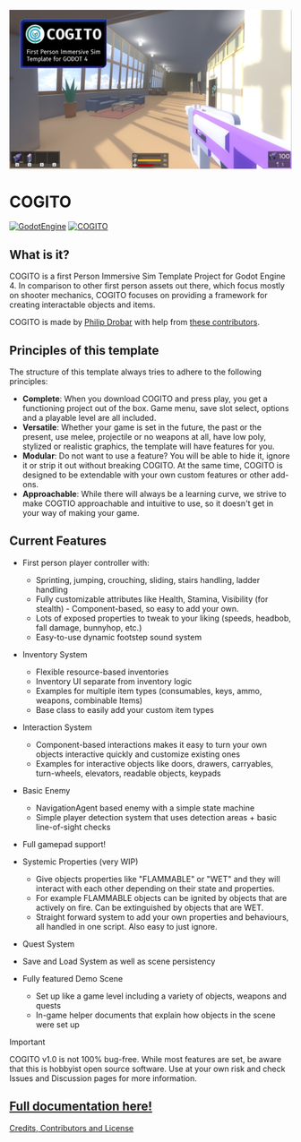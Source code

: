 ![COGITO_banner](docs/Cogito_capsule_202402_jpg.jpg)
# COGITO
[![GodotEngine](https://img.shields.io/badge/Godot_4.3_stable-blue?logo=godotengine&logoColor=white)](https://godotengine.org/) [![COGITO](https://img.shields.io/badge/version_1.0.3-35A1D7?label=COGITO&labelColor=0E887A)](https://github.com/Phazorknight/Cogito)

## What is it?
COGITO is a first Person Immersive Sim Template Project for Godot Engine 4.
In comparison to other first person assets out there, which focus mostly on shooter mechanics, COGITO focuses on
providing a framework for creating interactable objects and items.

COGITO is made by [Philip Drobar](https://www.philipdrobar.com) with help from [these contributors](https://github.com/Phazorknight/Cogito/graphs/contributors).

## Principles of this template
The structure of this template always tries to adhere to the following principles:
- **Complete**: When you download COGITO and press play, you get a functioning project out of the box. Game menu, save slot select, options and a playable level are all included.
- **Versatile**: Whether your game is set in the future, the past or the present, use melee, projectile or no weapons at all, have low poly, stylized or realistic graphics, the template will have features for you.
- **Modular**: Do not want to use a feature? You will be able to hide it, ignore it or strip it out without breaking COGITO. At the same time, COGITO is designed to be extendable with your own custom features or other add-ons.
- **Approachable**: While there will always be a learning curve, we strive to make COGTIO approachable and intuitive to use, so it doesn't get in your way of making your game.

## Current Features
- First person player controller with:
  - Sprinting, jumping, crouching, sliding, stairs handling, ladder handling
  - Fully customizable attributes like Health, Stamina, Visibility (for stealth) - Component-based, so easy to add your own.
  - Lots of exposed properties to tweak to your liking (speeds, headbob, fall damage, bunnyhop, etc.)
  - Easy-to-use dynamic footstep sound system
- Inventory System
  - Flexible resource-based inventories
  - Inventory UI separate from inventory logic
  - Examples for multiple item types (consumables, keys, ammo, weapons, combinable Items)
  - Base class to easily add your custom item types
- Interaction System
  - Component-based interactions makes it easy to turn your own objects interactive quickly and customize existing ones
  - Examples for interactive objects like doors, drawers, carryables, turn-wheels, elevators, readable objects, keypads
- Basic Enemy
  - NavigationAgent based enemy with a simple state machine
  - Simple player detection system that uses detection areas + basic line-of-sight checks
- Full gamepad support!
- Systemic Properties (very WIP)
  - Give objects properties like "FLAMMABLE" or "WET" and they will interact with each other depending on their state and properties.
  - For example FLAMMABLE objects can be ignited by objects that are actively on fire. Can be extinguished by objects that are WET.
  - Straight forward system to add your own properties and behaviours, all handled in one script. Also easy to just ignore.
- Quest System
- Save and Load System as well as scene persistency

- Fully featured Demo Scene
  - Set up like a game level including a variety of objects, weapons and quests
  - In-game helper documents that explain how objects in the scene were set up

> [!IMPORTANT]  
> COGITO v1.0 is not 100% bug-free. While most features are set, be aware that this is hobbyist open source software. Use at your own risk and check Issues and Discussion pages for more information.

## [Full documentation here!](https://cogito.readthedocs.io/en/latest/index.html)

[Credits, Contributors and License](https://cogito.readthedocs.io/en/latest/about.html)
